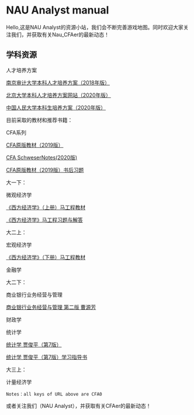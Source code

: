# NAU Analyst manual

Hello,这是NAU Analyst的资源小站，我们会不断完善游戏地图。同时欢迎大家关注我们，并获取有关Nau_CFAer的最新动态！

##  学科资源

人才培养方案

[南京审计大学本科人才培养方案（2018年版）](https://pan.baidu.com/s/1yiPIgHsQBMKqYz9wlfJNkQ )

[北京大学本科人才培养方案网站（2020年版）](http://www.dean.pku.edu.cn/web/download.php)

[中国人民大学本科生培养方案（2020年版）](https://pan.baidu.com/s/14JjoqmQe_Z5-bhu4yE76vQ)

目前采取的教材和推荐书籍：

CFA系列

[CFA原版教材（2019版）](https://pan.baidu.com/s/155Mn6-1gDv4HxFcK0pKdPQ)

[CFA SchweserNotes(2020版)](https://pan.baidu.com/s/1S1BrrVCD-JvIhc_XXLBMFA)

[CFA原版教材（2019版）书后习题](https://pan.baidu.com/s/1nEfcLS1ccFXAkZS5B2qGbg?qq-pf-to=pcqq.c2c#list/path=%2F)

大一下：

微观经济学

[《西方经济学》（上册）马工程教材](https://tinyurl.com/yecqcfbz )

[《西方经济学》马工程习题与解答](https://tinyurl.com/yjyznwwf)

大二上：

宏观经济学

[《西方经济学》（下册）马工程教材](https://tinyurl.com/yzf2qr2z)

金融学

大二下：

商业银行业务经营与管理

[商业银行业务经营与管理 第二版 曹源芳](https://tinyurl.com/yjbs4pe7)

财政学

统计学

[统计学 贾俊平（第7版）](https://tinyurl.com/ydr2t57p )

[统计学 贾俊平（第7版）学习指导书](https://tinyurl.com/ygep7z2q )

大三上：

计量经济学

`Notes：all keys of URL above are CFA0`

或者关注我们（NAU Analyst），并获取有关CFAer的最新动态！  
